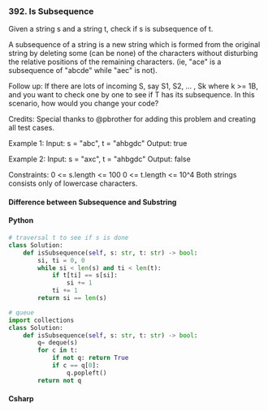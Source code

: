 ### 392. Is Subsequence
Given a string s and a string t, check if s is subsequence of t.

A subsequence of a string is a new string which is formed from the original string by deleting some (can be none) of the characters without disturbing the relative positions of the remaining characters. (ie, "ace" is a subsequence of "abcde" while "aec" is not).

Follow up:
If there are lots of incoming S, say S1, S2, ... , Sk where k >= 1B, and you want to check one by one to see if T has its subsequence. In this scenario, how would you change your code?

Credits:
Special thanks to @pbrother for adding this problem and creating all test cases.

Example 1:
Input: s = "abc", t = "ahbgdc"
Output: true

Example 2:
Input: s = "axc", t = "ahbgdc"
Output: false

Constraints:
    0 <= s.length <= 100
    0 <= t.length <= 10^4
    Both strings consists only of lowercase characters.

#### Difference between Subsequence and Substring
#### Python
```python
# traversal t to see if s is done
class Solution:
    def isSubsequence(self, s: str, t: str) -> bool:
        si, ti = 0, 0
        while si < len(s) and ti < len(t):
            if t[ti] == s[si]:
                si += 1
            ti += 1
        return si == len(s)
```
```python
# queue
import collections
class Solution:
    def isSubsequence(self, s: str, t: str) -> bool:
        q= deque(s)
        for c in t:
            if not q: return True
            if c == q[0]:
                q.popleft()
        return not q
```
#### Csharp
```csharp
```

